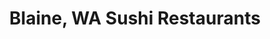 ---
layout: city
title: Blaine, WA Sushi Restaurants
permalink: /washington/blaine/
stateAbbr: WA
stateName: Washington
cityName: Blaine
---